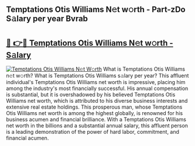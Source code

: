 ## Temptations Otis Williams N𝚎t w𝚘rth - Part-zDo S𝚊lary per year Bvrab

# <h2><a href="http://gc05gl.nevu.top/?p=Temptations+Otis+Williams">🔗 👉🔴 Temptations Otis Williams N𝚎t w𝚘rth - S𝚊lary</a></h2>

[![Temptations Otis Williams N𝚎t W𝚘rth](https://i.imgur.com/Oavwk0R.jpeg)](http://gc05gl.nevu.top/?p=Temptations+Otis+Williams)
What is Temptations Otis Williams n𝚎t w𝚘rth? What is Temptations Otis Williams s𝚊lary per year?
This affluent individual's Temptations Otis Williams net worth is impressive, placing him among the industry's most financially successful. His annual compensation is substantial, but it is overshadowed by his believed Temptations Otis Williams net worth, which is attributed to his diverse business interests and extensive real estate holdings. This prosperous man, whose Temptations Otis Williams net worth is among the highest globally, is renowned for his business acumen and financial brilliance. With a Temptations Otis Williams net worth in the billions and a substantial annual salary, this affluent person is a leading demonstration of the power of hard labor, commitment, and financial acumen.
